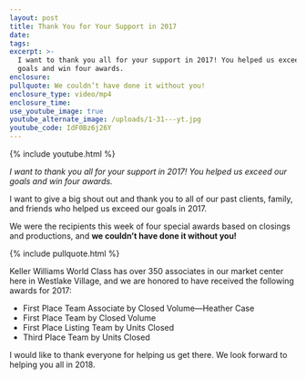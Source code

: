 ```yaml
---
layout: post
title: Thank You for Your Support in 2017
date:
tags:
excerpt: >-
  I want to thank you all for your support in 2017! You helped us exceed our
  goals and win four awards.
enclosure:
pullquote: We couldn’t have done it without you!
enclosure_type: video/mp4
enclosure_time:
use_youtube_image: true
youtube_alternate_image: /uploads/1-31---yt.jpg
youtube_code: IdF0Bz6j26Y
---
```



{% include youtube.html %}

*I want to thank you all for your support in 2017! You helped us exceed our goals and win four awards.*

I want to give a big shout out and thank you to all of our past clients, family, and friends who helped us exceed our goals in 2017.&nbsp;

We were the recipients this week of four special awards based on closings and productions, and **we couldn’t have done it without you!**

{% include pullquote.html %}

Keller Williams World Class has over 350 associates in our market center here in Westlake Village, and we are honored to have received the following awards for 2017:&nbsp;

* First Place Team Associate by Closed Volume—Heather Case&nbsp;
* First Place Team by Closed Volume&nbsp;
* First Place Listing Team by Units Closed&nbsp;
* Third Place Team by Units Closed&nbsp;

I would like to thank everyone for helping us get there. We look forward to helping you all in 2018.<br>&nbsp;